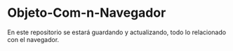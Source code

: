 # Objeto-Com-n-Navegador
En este repositorio se estará guardando y actualizando, todo lo relacionado con el navegador.
